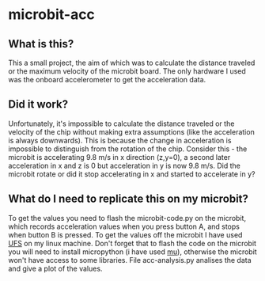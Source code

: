 # microbit-acc
## What is this?
  This a small project, the aim of which was to calculate the distance traveled or the maximum velocity of the microbit board. The only hardware I used was the onboard accelerometer to get the acceleration data.

## Did it work?
  Unfortunately, it's impossible to calculate the distance traveled or the velocity of the chip without making extra assumptions (like the acceleration is always downwards). This is because the change in acceleration is impossible to distinguish from the rotation of the chip. Consider this - the microbit is accelerating 9.8 m/s in x direction (z,y=0), a second later acceleration in x and z is 0 but acceleration in y is now 9.8 m/s. Did the microbit rotate or did it stop accelerating in x and started to accelerate in y?
  
## What do I need to replicate this on my microbit?
 To get the values you need to flash the microbit-code.py on the microbit, which records acceleration values when you press button A, and stops when button B is pressed. To get the values off the microbit I have used [UFS](http://microbit-micropython.readthedocs.io/en/latest/tutorials/storage.html#file-transfer) on my linux machine. Don't forget that to flash the code on the microbit you will need to install micropython (i have used [mu](https://codewith.mu/)), otherwise the microbit won't have access to some libraries. File acc-analysis.py analises the data and give a plot of the values.
